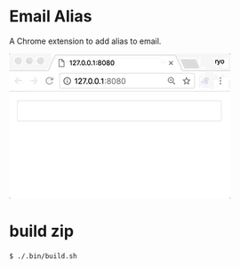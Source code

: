 # Email Alias

A Chrome extension to add alias to email.

![demo](./demo.gif)

# build zip

```shell
$ ./.bin/build.sh
```
